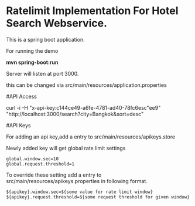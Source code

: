 # Ratelimit Implementation For Hotel Search Webservice.

This is a spring boot application.

For running the demo   

<b>mvn spring-boot:run</b>

Server will listen at port 3000.

this can be changed via src/main/resources/application.properties

#API Access

curl -i -H "x-api-key:c144ce49-a6fe-4781-ad40-78fc6esc"ee9" "http://localhost:3000/search?city=Bangkok&sort=desc"

#API Keys

For adding an api key,add a entry to src/main/resources/apikeys.store

Newly added key will get global rate limit settings 

	global.window.sec=10
	global.request.threshold=1

To override these setting add a entry to src/main/resources/apikeys.properties in following format.

	${apikey}.window.sec=${some value for rate limit window}
	${apikey}.request.threshold=${some request threshold for given window}


